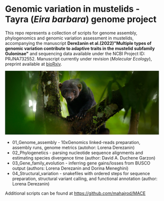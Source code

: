# Genomic variation in mustelids - Tayra (_Eira barbara_) genome project

This repo represents a collection of scripts for genome assembly, phylogenomics and genomic variation assessment in mustelids, accompanying the manuscript **Derežanin et al.(2022)"Multiple types of genomic variation contribute to adaptive traits in the mustelid subfamily Guloninae"** and sequencing data available under the NCBI Project ID: PRJNA732552.
Manuscript currently under revision (*Molecular Ecology*), preprint available at [bioRxiv](https://doi.org/10.1101/2021.09.27.461651).

![Eira barbara](images/tayra_for_github.jpg)

* 01_Genome_assembly - 10xGenomics linked-reads preparation, assembly runs, genome metrics (autohor: Lorena Derezanin)
* 02_Phylogenetics - parsing nucleotide sequence alignments and estimating species divergence time (author: David A. Duchene Garzon)
* 03_Gene_family_evolution - inferring gene gains/losses from BUSCO output (authors: Lorena Derezanin and Dorina Meneghini)
* 04_Structural_variation - snakefiles with ordered steps for sequence preparation, structural variant calling, and functional annotation (author: Lorena Derezanin)

Additional scripts can be found at https://github.com/mahajrod/MACE


